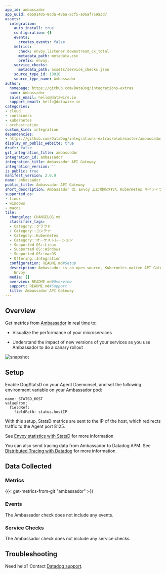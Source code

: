 ```yaml
---
app_id: ambassador
app_uuid: eb591405-8cda-486a-8cf5-a06af769a3d7
assets:
  integration:
    auto_install: true
    configuration: {}
    events:
      creates_events: false
    metrics:
      check: envoy.listener.downstream_cx_total
      metadata_path: metadata.csv
      prefix: envoy.
    service_checks:
      metadata_path: assets/service_checks.json
    source_type_id: 10010
    source_type_name: Ambassador
author:
  homepage: https://github.com/DataDog/integrations-extras
  name: Ambassador
  sales_email: hello@datawire.io
  support_email: hello@datawire.io
categories:
- cloud
- containers
- kubernetes
- orchestration
custom_kind: integration
dependencies:
- https://github.com/DataDog/integrations-extras/blob/master/ambassador/README.md
display_on_public_website: true
draft: false
git_integration_title: ambassador
integration_id: ambassador
integration_title: Ambassador API Gateway
integration_version: ''
is_public: true
manifest_version: 2.0.0
name: ambassador
public_title: Ambassador API Gateway
short_description: Ambassador は、Envoy 上に構築された Kubernetes ネイティブのオープンソース API ゲートウェイです
supported_os:
- linux
- windows
- macos
tile:
  changelog: CHANGELOG.md
  classifier_tags:
  - Category::クラウド
  - Category::コンテナ
  - Category::Kubernetes
  - Category::オーケストレーション
  - Supported OS::Linux
  - Supported OS::Windows
  - Supported OS::macOS
  - Offering::Integration
  configuration: README.md#Setup
  description: Ambassador is an open source, Kubernetes-native API Gateway built on
    Envoy
  media: []
  overview: README.md#Overview
  support: README.md#Support
  title: Ambassador API Gateway
---
```


<!--  SOURCED FROM https://github.com/DataDog/integrations-extras -->


## Overview

Get metrics from [Ambassador][1] in real time to:

- Visualize the performance of your microservices

- Understand the impact of new versions of your services as you use Ambassador to do a canary rollout

![snapshot][2]

## Setup

Enable DogStatsD on your Agent Daemonset, and set the following environment variable on your Ambassador pod:

```
name: STATSD_HOST
valueFrom:
  fieldRef:    
    fieldPath: status.hostIP
```

With this setup, StatsD metrics are sent to the IP of the host, which redirects traffic to the Agent port 8125.

See [Envoy statistics with StatsD][3] for more information.

You can also send tracing data from Ambassador to Datadog APM. See [Distributed Tracing with Datadog][4] for more information.

## Data Collected

### Metrics
{{< get-metrics-from-git "ambassador" >}}


### Events

The Ambassador check does not include any events.

### Service Checks

The Ambassador check does not include any service checks.

## Troubleshooting

Need help? Contact [Datadog support][6].

[1]: https://www.getambassador.io
[2]: https://raw.githubusercontent.com/DataDog/integrations-extras/master/ambassador/images/upstream-req-time.png
[3]: https://www.getambassador.io/docs/edge-stack/latest/topics/running/statistics/envoy-statsd/
[4]: https://www.getambassador.io/docs/latest/howtos/tracing-datadog/
[5]: https://github.com/DataDog/integrations-extras/blob/master/ambassador/metadata.csv
[6]: https://docs.datadoghq.com/ja/help/